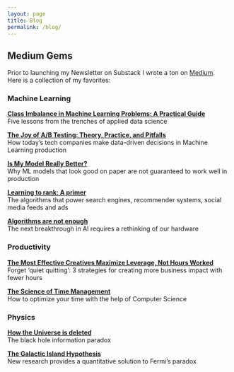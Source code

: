 ```yaml
---
layout: page
title: Blog
permalink: /blog/
---
```


<script src="{{ '/assets/js/ml-frontiers-feed.js' | relative_url }}"></script>
<link rel="stylesheet" href="{{ '/assets/css/ml-frontiers-feed.css' | relative_url }}">
<div id="ml-frontiers-feed" class="ml-frontiers-feed"></div>


## Medium Gems
Prior to launching my Newsletter on Substack I wrote a ton on [Medium](https://medium.com/@samuel.flender). Here is a collection of my favorites:

### Machine Learning

**[Class Imbalance in Machine Learning Problems: A Practical Guide](https://medium.com/p/4fb81eee0041)**\
Five lessons from the trenches of applied data science

**[The Joy of A/B Testing: Theory, Practice, and Pitfalls](https://medium.com/p/de58acbdb04a)**\
How today’s tech companies make data-driven decisions in Machine Learning production

**[Is My Model Really Better?](https://medium.com/p/560e729f81d2)**\
Why ML models that look good on paper are not guaranteed to work well in production

**[Learning to rank: A primer](https://medium.com/p/40d2ff9960af)**\
The algorithms that power search engines, recommender systems, social media feeds and ads

**[Algorithms are not enough](https://medium.com/towards-data-science/algorithms-are-not-enough-fdee1d65e536)**\
The next breakthrough in AI requires a rethinking of our hardware

### Productivity

**[The Most Effective Creatives Maximize Leverage, Not Hours Worked](https://medium.com/p/20ed0070fdd7)**\
Forget ‘quiet quitting’: 3 strategies for creating more business impact with fewer hours

**[The Science of Time Management](https://medium.com/towards-data-science/the-science-of-time-management-7297600e8a0e)**\
How to optimize your time with the help of Computer Science

### Physics

**[How the Universe is deleted](https://medium.com/think-like-a-physicist/how-the-universe-is-deleted-5c3f60f254ea)**\
The black hole information paradox

**[The Galactic Island Hypothesis](https://medium.com/towards-data-science/the-galactic-island-hypothesis-874f28a443d5)**\
New research provides a quantitative solution to Fermi’s paradox

